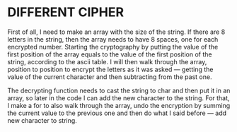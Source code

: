 # DIFFERENT CIPHER

First of all, I need to make an array with the size of the string. If there are 8 letters in the string, then the array needs to have 8 spaces, one for each encrypted number. Starting the cryptography by putting the value of the first position of the array equals to the value of the first position of the string, according to the ascii table. I will then walk through the array, position to position to encrypt the letters as it was asked — getting the value of the current character and then subtracting from the past one. 

The decrypting function needs to cast the string to char and then put it in an array, so later in the code I can add the new character to the string. For that, I make a for to also walk through the array, undo the encryption by summing the current value to the previous one and then do what I said before — add new character to string.